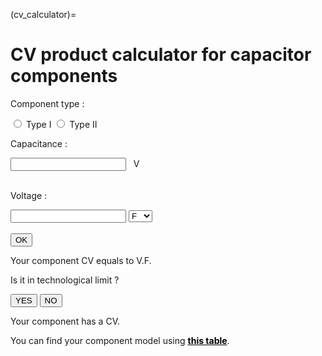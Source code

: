 <!--- Copyright (C) Matrisk GmbH 2022 -->

(cv_calculator)=
# CV product calculator for capacitor components

<div class="calculator-container-eee" id="capa_type_voltage_input">
    <div>
        <p>Component type : </p>
        <form>
            <input class="radio-cv-calculator" type="radio" id="type1" name="type_1" value="1">
            <label class="radio-label-cv-calculator" for="type1" id="type1_label">Type I</label>
            <input class="radio-cv-calculator" type="radio" id="type2" name="type_2" value="2">
            <label class="radio-label-cv-calculator" for="type2" id="type2_label">Type II</label>
        </form>
    </div>
    <div>
        <p>Capacitance : </p>
        <input type="number" id="capacitance_input_cv"><a>&nbsp;&nbsp;&nbsp;V</a>
    </div>
    <br>
    <div>
        <p>Voltage : </p>
        <input type="number" id="voltage_input_cv">
        <select id="voltage_unit_cv">
            <option value="0">F</option>
            <option value="6">&mu;F</option>
            <option value="9">nF</option>
            <option value="12">pF</option>
        </select>
    </div>
    <br>
    <button id="ok_button_eee">OK</button>
</div>
<div class="calculator-container-eee" id="techno_limit_input">
    <div>
        <p>Your component CV equals to <a id="intermediary_cv_value_output"></a> V.F.</p>
        <p>Is it in technological limit ? </p>
        <button class="yes-no-button-cv" id="techno_yes_cv">YES</button>
        <button class="yes-no-button-cv" id="techno_no_cv">NO</button>
    </div>
</div>

<div class="calculator-container-eee" id="cv_output">
    <div>
        <p>Your component has a <a id="cv_value_output"></a> CV.</p>
    </div>
</div>

<div class="calculator-container-eee" id="cv_redirect">
    <div>
        <p>You can find your component model using <a href="https://nrpmhandbook.reliability.space/en/latest/eee/handbook/reliability_prediction/random_failure/reliability_model_EEE_families.html?highlight=cv#eee-table4-20" style="color:black"><b>this table</b></a>.</p>
    </div>
</div>


<script type="text/javascript">runCvCalculator();</script>

